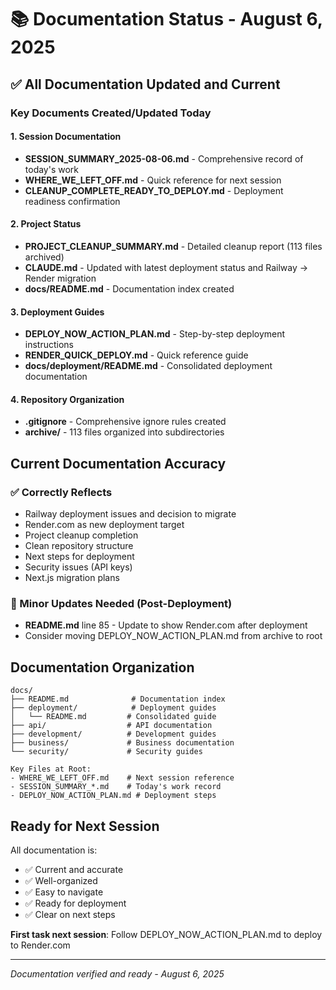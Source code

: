 # 📚 Documentation Status - August 6, 2025

## ✅ All Documentation Updated and Current

### Key Documents Created/Updated Today

#### 1. Session Documentation
- **SESSION_SUMMARY_2025-08-06.md** - Comprehensive record of today's work
- **WHERE_WE_LEFT_OFF.md** - Quick reference for next session
- **CLEANUP_COMPLETE_READY_TO_DEPLOY.md** - Deployment readiness confirmation

#### 2. Project Status
- **PROJECT_CLEANUP_SUMMARY.md** - Detailed cleanup report (113 files archived)
- **CLAUDE.md** - Updated with latest deployment status and Railway → Render migration
- **docs/README.md** - Documentation index created

#### 3. Deployment Guides
- **DEPLOY_NOW_ACTION_PLAN.md** - Step-by-step deployment instructions
- **RENDER_QUICK_DEPLOY.md** - Quick reference guide
- **docs/deployment/README.md** - Consolidated deployment documentation

#### 4. Repository Organization
- **.gitignore** - Comprehensive ignore rules created
- **archive/** - 113 files organized into subdirectories

## Current Documentation Accuracy

### ✅ Correctly Reflects
- Railway deployment issues and decision to migrate
- Render.com as new deployment target
- Project cleanup completion
- Clean repository structure
- Next steps for deployment
- Security issues (API keys)
- Next.js migration plans

### 📝 Minor Updates Needed (Post-Deployment)
- **README.md** line 85 - Update to show Render.com after deployment
- Consider moving DEPLOY_NOW_ACTION_PLAN.md from archive to root

## Documentation Organization

```
docs/
├── README.md              # Documentation index
├── deployment/            # Deployment guides
│   └── README.md         # Consolidated guide
├── api/                  # API documentation
├── development/          # Development guides
├── business/             # Business documentation
└── security/             # Security guides

Key Files at Root:
- WHERE_WE_LEFT_OFF.md    # Next session reference
- SESSION_SUMMARY_*.md    # Today's work record
- DEPLOY_NOW_ACTION_PLAN.md # Deployment steps
```

## Ready for Next Session

All documentation is:
- ✅ Current and accurate
- ✅ Well-organized
- ✅ Easy to navigate
- ✅ Ready for deployment
- ✅ Clear on next steps

**First task next session**: Follow DEPLOY_NOW_ACTION_PLAN.md to deploy to Render.com

---

*Documentation verified and ready - August 6, 2025*